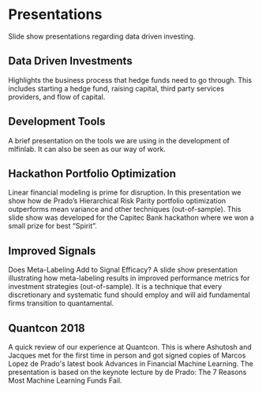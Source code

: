 # Presentations
Slide show presentations regarding data driven investing.

## Data Driven Investments
Highlights the business process that hedge funds need to go through. This includes starting a hedge fund, raising capital, third party services providers, and flow of capital. 

## Development Tools
A brief presentation on the tools we are using in the development of mlfinlab. It can also be seen as our way of work.

## Hackathon Portfolio Optimization
Linear financial modeling is prime for disruption. In this presentation we show how de Prado’s Hierarchical Risk Parity portfolio optimization outperforms mean variance and other techniques (out-of-sample). This slide show was developed for the Capitec Bank hackathon where we won a small prize for best “Spirit”. 

## Improved Signals
Does Meta-Labeling Add to Signal Efficacy? A slide show presentation illustrating how meta-labeling results in improved performance metrics for investment strategies (out-of-sample). It is a technique that every discretionary and systematic fund should employ and will aid fundamental firms transition to quantamental. 

## Quantcon 2018
A quick review of our experience at Quantcon. This is where Ashutosh and Jacques met for the first time in person and got signed copies of Marcos Lopez de Prado's latest book Advances in Financial Machine Learning. The presentation is based on the keynote lecture by de Prado: The 7 Reasons Most Machine Learning Funds Fail. 

